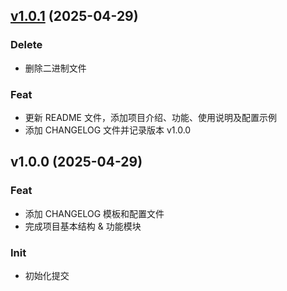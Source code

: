 
<a name="v1.0.1"></a>
## [v1.0.1](https://github.com/Lucareful/mcp-wather/compare/v1.0.0...v1.0.1) (2025-04-29)

### Delete

* 删除二进制文件

### Feat

* 更新 README 文件，添加项目介绍、功能、使用说明及配置示例
* 添加 CHANGELOG 文件并记录版本 v1.0.0


<a name="v1.0.0"></a>
## v1.0.0 (2025-04-29)

### Feat

* 添加 CHANGELOG 模板和配置文件
* 完成项目基本结构 & 功能模块

### Init

* 初始化提交

